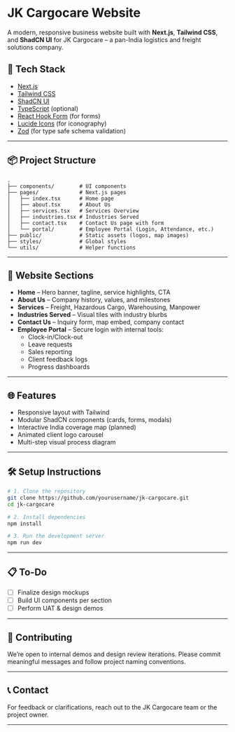 # JK Cargocare Website

A modern, responsive business website built with **Next.js**, **Tailwind CSS**, and **ShadCN UI** for JK Cargocare – a pan-India logistics and freight solutions company.

## 🚀 Tech Stack

- [Next.js](https://nextjs.org/)
- [Tailwind CSS](https://tailwindcss.com/)
- [ShadCN UI](https://ui.shadcn.com/)
- [TypeScript](https://www.typescriptlang.org/) (optional)
- [React Hook Form](https://react-hook-form.com/) (for forms)
- [Lucide Icons](https://lucide.dev/) (for iconography)
- [Zod](https://zod.dev/) (for type safe schema validation)

---

## 📦 Project Structure

```
.
├── components/        # UI components
├── pages/             # Next.js pages
│   ├── index.tsx      # Home page
│   ├── about.tsx      # About Us
│   ├── services.tsx   # Services Overview
│   ├── industries.tsx # Industries Served
│   ├── contact.tsx    # Contact Us page with form
│   └── portal/        # Employee Portal (Login, Attendance, etc.)
├── public/            # Static assets (logos, map images)
├── styles/            # Global styles
└── utils/             # Helper functions
```

---

## 🧩 Website Sections

- **Home** – Hero banner, tagline, service highlights, CTA
- **About Us** – Company history, values, and milestones
- **Services** – Freight, Hazardous Cargo, Warehousing, Manpower
- **Industries Served** – Visual tiles with industry blurbs
- **Contact Us** – Inquiry form, map embed, company contact
- **Employee Portal** – Secure login with internal tools:
  - Clock-in/Clock-out
  - Leave requests
  - Sales reporting
  - Client feedback logs
  - Progress dashboards

---

## 🌐 Features

- Responsive layout with Tailwind
- Modular ShadCN components (cards, forms, modals)
- Interactive India coverage map (planned)
- Animated client logo carousel
- Multi-step visual process diagram

---

## 🛠️ Setup Instructions

```bash
# 1. Clone the repository
git clone https://github.com/yourusername/jk-cargocare.git
cd jk-cargocare

# 2. Install dependencies
npm install

# 3. Run the development server
npm run dev
```

---

## 📋 To-Do

- [ ] Finalize design mockups
- [ ] Build UI components per section
- [ ] Perform UAT & design demos

---

## 🤝 Contributing

We’re open to internal demos and design review iterations. Please commit meaningful messages and follow project naming conventions.

---

## 📞 Contact

For feedback or clarifications, reach out to the JK Cargocare team or the project owner.

---
